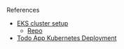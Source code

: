 References

- [EKS cluster setup](https://medium.com/swlh/deploy-kubernetes-and-a-restful-api-on-aws-in-just-20-minutes-353372da6216)
  - [Repo](https://github.com/dtraskas/dev-cluster1)
- [Todo App Kubernetes Deployment](https://github.com/dtraskas/todoapp)
